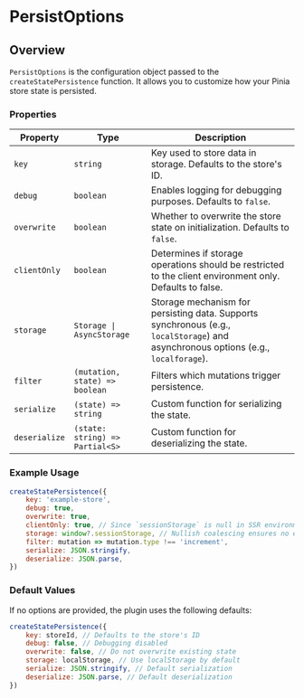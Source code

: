 # PersistOptions

## Overview

`PersistOptions` is the configuration object passed to the `createStatePersistence` function. It allows you to customize how your Pinia store state is persisted.

### Properties

| Property        | Type                                | Description                                                                 |
|-----------------|-------------------------------------|-----------------------------------------------------------------------------|
| `key`           | `string`                            | Key used to store data in storage. Defaults to the store's ID.             |
| `debug`         | `boolean`                          | Enables logging for debugging purposes. Defaults to `false`.               |
| `overwrite`     | `boolean`                          | Whether to overwrite the store state on initialization. Defaults to `false`.|
| `clientOnly`  | `boolean`                          | Determines if storage operations should be restricted to the client environment only. Defaults to false.|
| `storage`       | `Storage \| AsyncStorage`          | Storage mechanism for persisting data. Supports synchronous (e.g., `localStorage`) and asynchronous options (e.g., `localforage`). |
| `filter`        | `(mutation, state) => boolean`     | Filters which mutations trigger persistence.                               |
| `serialize`     | `(state) => string`                | Custom function for serializing the state.                                 |
| `deserialize`   | `(state: string) => Partial<S>`    | Custom function for deserializing the state.                               |

### Example Usage

```javascript
createStatePersistence({
	key: 'example-store',
	debug: true,
	overwrite: true,
	clientOnly: true, // Since `sessionStorage` is null in SSR environments, this flag doesn't have an effect here. However, if the storage mechanism supports both client and server environments, this ensures the persistence runs on the client only.
	storage: window?.sessionStorage, // Nullish coalescing ensures no errors in SSR environments where 'window' is undefined.
	filter: mutation => mutation.type !== 'increment',
	serialize: JSON.stringify,
	deserialize: JSON.parse,
})
```

### Default Values

If no options are provided, the plugin uses the following defaults:

```javascript
createStatePersistence({
	key: storeId, // Defaults to the store's ID
	debug: false, // Debugging disabled
	overwrite: false, // Do not overwrite existing state
	storage: localStorage, // Use localStorage by default
	serialize: JSON.stringify, // Default serialization
	deserialize: JSON.parse, // Default deserialization
})
```
